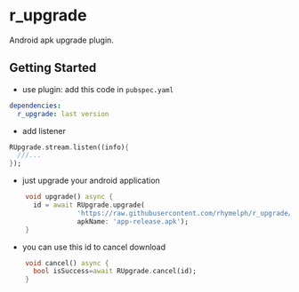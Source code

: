 # r_upgrade

Android apk upgrade plugin.

## Getting Started
- use plugin:
add this code in `pubspec.yaml`
```yaml
dependencies:
  r_upgrade: last version
```
- add listener
```dart
RUpgrade.stream.listen((info){
  ///...
});
```
- just upgrade your android application
```dart
    void upgrade() async {
      id = await RUpgrade.upgrade(
                 'https://raw.githubusercontent.com/rhymelph/r_upgrade/master/apk/app-release.apk',
                 apkName: 'app-release.apk');
    }
```
- you can use this id to cancel download
```dart
    void cancel() async {
      bool isSuccess=await RUpgrade.cancel(id);
    }
```